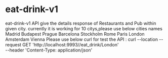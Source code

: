 # eat-drink-v1 
eat-drink-v1 API give the details response of Restaurants and Pub within given city.
currently it is working for 10 citys,please use below cities names
Madrid 
Budapest 
Prague 
Barcelona 
Stockholm 
Rome 
Paris 
London 
Amsterdam 
Vienna 
Please use below curl for test the API :
curl --location --request GET 'http://localhost:9993//eat_drink/London' \
--header 'Content-Type: application/json'

